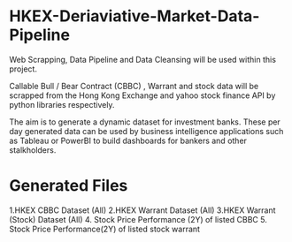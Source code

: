# HKEX-Deriaviative-Market-Data-Pipeline

Web Scrapping, Data Pipeline and Data Cleansing will be used within this project. 

Callable Bull / Bear Contract (CBBC) , Warrant and stock data will be scrapped from the Hong Kong Exchange and yahoo stock finance API by python libraries respectively.

The aim is to generate a dynamic dataset for investment banks. These per day generated data can be used by business intelligence applications such as Tableau or PowerBI to build dashboards for bankers and other stalkholders.   

# Generated Files 
1.HKEX CBBC Dataset (All)
2.HKEX Warrant Dataset (All)
3.HKEX Warrant (Stock) Dataset (All)
4. Stock Price Performance (2Y) of listed CBBC
5. Stock Price Performance(2Y) of listed stock warrant




